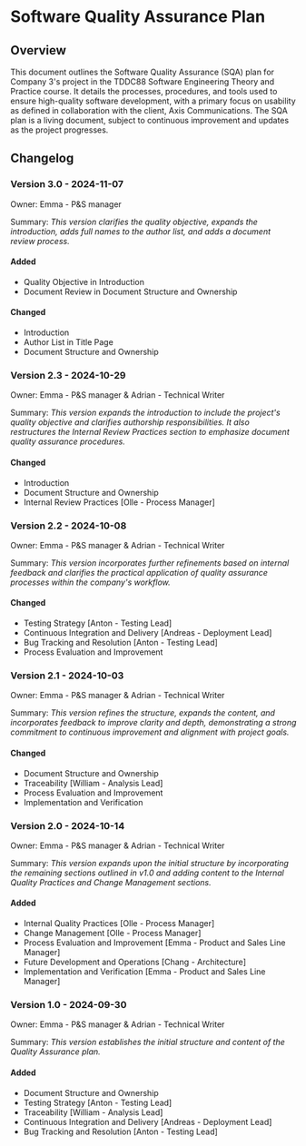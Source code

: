# Software Quality Assurance Plan

## Overview
This document outlines the Software Quality Assurance (SQA) plan for Company 3's project in the TDDC88 Software Engineering Theory and Practice course.  It details the processes, procedures, and tools used to ensure high-quality software development, with a primary focus on usability as defined in collaboration with the client, Axis Communications. The SQA plan is a living document, subject to continuous improvement and updates as the project progresses.

## Changelog

### Version 3.0 - 2024-11-07
Owner: Emma - P&S manager

Summary: *This version clarifies the quality objective, expands the introduction, adds full names to the author list, and adds a document review process.*

#### Added
- Quality Objective in Introduction
- Document Review in Document Structure and Ownership

#### Changed
- Introduction
- Author List in Title Page
- Document Structure and Ownership


### Version 2.3 - 2024-10-29
Owner: Emma - P&S manager & Adrian - Technical Writer

Summary: *This version expands the introduction to include the project's quality objective and clarifies authorship responsibilities. It also restructures the Internal Review Practices section to emphasize document quality assurance procedures.*

#### Changed
- Introduction
- Document Structure and Ownership
- Internal Review Practices [Olle - Process Manager]


### Version 2.2 - 2024-10-08
Owner: Emma - P&S manager & Adrian - Technical Writer

Summary: *This version incorporates further refinements based on internal feedback and clarifies the practical application of quality assurance processes within the company's workflow.*

#### Changed
- Testing Strategy [Anton - Testing Lead]
- Continuous Integration and Delivery [Andreas - Deployment Lead]
- Bug Tracking and Resolution [Anton - Testing Lead] 
- Process Evaluation and Improvement

### Version 2.1 - 2024-10-03
Owner: Emma - P&S manager & Adrian - Technical Writer

Summary: *This version refines the structure, expands the content, and incorporates feedback to improve clarity and depth, demonstrating a strong commitment to continuous improvement and alignment with project goals.*

#### Changed
- Document Structure and Ownership
- Traceability [William - Analysis Lead]
- Process Evaluation and Improvement 
- Implementation and Verification 

### Version 2.0 - 2024-10-14
Owner: Emma - P&S manager & Adrian - Technical Writer

Summary: *This version expands upon the initial structure by incorporating the remaining sections outlined in v1.0 and adding content to the Internal Quality Practices and Change Management sections.*

#### Added
- Internal Quality Practices [Olle - Process Manager]
- Change Management [Olle - Process Manager]
- Process Evaluation and Improvement [Emma - Product and Sales Line Manager]
- Future Development and Operations [Chang - Architecture]
- Implementation and Verification [Emma - Product and Sales Line Manager]

### Version 1.0 - 2024-09-30   
Owner: Emma - P&S manager & Adrian - Technical Writer

Summary: *This version establishes the initial structure and content of the Quality Assurance plan.*

#### Added
- Document Structure and Ownership 
- Testing Strategy [Anton - Testing Lead]
- Traceability [William - Analysis Lead]
- Continuous Integration and Delivery [Andreas - Deployment Lead]
- Bug Tracking and Resolution [Anton - Testing Lead] 
